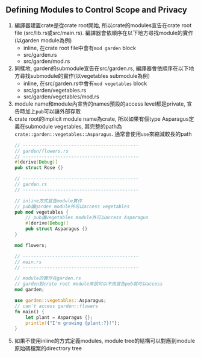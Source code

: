 ## Defining Modules to Control Scope and Privacy
1. 編譯器建置crate是從crate root開始, 所以crate的modules宣告在crate root file
   (src/lib.rs或src/main.rs). 編譯器會依順序在以下地方尋找module的實作(以garden module為例)
    - inline, 在crate root file中會有`mod garden` block
    - src/garden.rs
    - src/garden/mod.rs
2. 同樣地, garden的submodule宣告在src/garden.rs, 編譯器會依順序在以下地方尋找submodule的實作(以vegetables submodule為例)
    - inline, 在src/garden.rs中會有`mod vegetables` block
    - src/garden/vegetables.rs
    - src/garden/vegetables/mod.rs
3. module name和module內宣告的names預設的access level都是private, 宣告時加上`pub`可以讓外部存取
4. crate root的implicit module name為crate, 所以如果有個type Asparagus定義在submodule vegetables,
   其完整的path為`crate::garden::vegetables::Asparagus`. 通常會使用`use`來縮減較長的path
    ```rust
    // -------------------------------------------
    // garden/flowers.rs
    // -------------------------------------------
    #[derive(Debug)]
    pub struct Rose {}

    // -------------------------------------------
    // garden.rs
    // -------------------------------------------

    // inline方式宣告module實作
    // pub讓garden module外可以access vegetables
    pub mod vegetables {
        // pub讓vegetables module外可以access Asparagus
        #[derive(Debug)]
        pub struct Asparagus {}
    }

    mod flowers;

    // -------------------------------------------
    // main.rs
    // -------------------------------------------

    // module的實作在garden.rs
    // garden對crate root module來說可以不用宣告pub就可以access
    mod garden;

    use garden::vegetables::Asparagus;
    // can't access garden::flowers
    fn main() {
        let plant = Asparagus {};
        println!("I'm growing {plant:?}!");
    }
    ```
5. 如果不使用inline的方式定義modules, module tree的結構可以對應到module原始碼檔案的directrory tree
